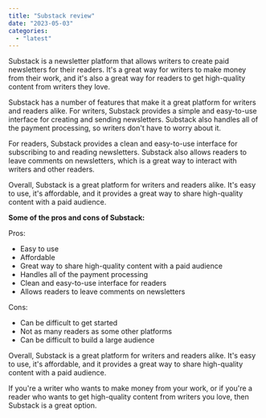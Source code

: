 ```yaml
---
title: "Substack review"
date: "2023-05-03"
categories: 
  - "latest"
---
```


Substack is a newsletter platform that allows writers to create paid newsletters for their readers. It's a great way for writers to make money from their work, and it's also a great way for readers to get high-quality content from writers they love.

Substack has a number of features that make it a great platform for writers and readers alike. For writers, Substack provides a simple and easy-to-use interface for creating and sending newsletters. Substack also handles all of the payment processing, so writers don't have to worry about it.

For readers, Substack provides a clean and easy-to-use interface for subscribing to and reading newsletters. Substack also allows readers to leave comments on newsletters, which is a great way to interact with writers and other readers.

Overall, Substack is a great platform for writers and readers alike. It's easy to use, it's affordable, and it provides a great way to share high-quality content with a paid audience.

**Some of the pros and cons of Substack:**

Pros:

- Easy to use
- Affordable
- Great way to share high-quality content with a paid audience
- Handles all of the payment processing
- Clean and easy-to-use interface for readers
- Allows readers to leave comments on newsletters

Cons:

- Can be difficult to get started
- Not as many readers as some other platforms
- Can be difficult to build a large audience

Overall, Substack is a great platform for writers and readers alike. It's easy to use, it's affordable, and it provides a great way to share high-quality content with a paid audience.

If you're a writer who wants to make money from your work, or if you're a reader who wants to get high-quality content from writers you love, then Substack is a great option.
